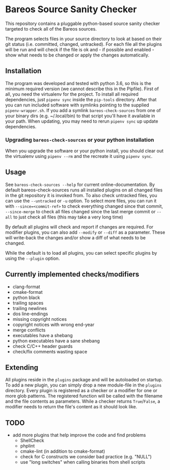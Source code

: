 # Bareos Source Sanity Checker

This repository contains a pluggable python-based source sanity checker targeted to check all of the Bareos sources.

The program selects files in your source directory to look at based on their git status (i.e. committed, changed, untracked). For each file all the plugins will be run and will check if the file is ok and - if possible and enabled - show what needs to be changed or apply the changes automatically.

## Installation
The program was developed and tested with python 3.6, so this is the minimum required version (we cannot describe this in the Pipfile).
First of all, you need the virtualenv for the project. To install all required dependencies, just `pipenv sync` inside the `pip-tools` directory.
After that you can run included software with symlinks pointing to the supplied `pipenv-wrapper.sh`. If you add a symlink `bareos-check-sources` from one of your binary dirs (e.g. ~/.local/bin) to that script you'll have it available in your path.
When updating, you may need to rerun `pipenv sync` up update dependencies.

### Upgrading `bareos-check-sources` or your python installation
When you upgrade the software or your python install, you should clear out the virtualenv using `pipenv --rm` and the recreate it using `pipenv sync`.

## Usage
See `bareos-check-sources --help` for current online-documentation.
By default bareos-check-sources runs all installed plugins on all changed files in the git repository it is invoked from. To also check untracked files, you can use the `--untracked` or `-u` option.
To select more files, you can run it with `--since=<commit-ref>` to check everything changed since that commit, `--since-merge` to check all files changed since the last merge commit or `--all` to just check all files (this may take a very long time)

By default all plugins will check and report if changes are required. For modifier plugins, you can also add `--modify` or `--diff` as a parameter. These will write-back the changes and/or show a diff of what needs to be changed.

While the default is to load all plugins, you can select specific plugins by using the `--plugin` option.

## Currently implemented checks/modifiers
* clang-format
* cmake-format
* python black
* trailing spaces
* trailing newlines
* dos line-endings
* missing copyright notices
* copyright notices with wrong end-year
* merge conflicts
* executables have a shebang
* python executables have a sane shebang
* check C/C++ header guards
* check/fix comments wasting space

## Extending
All plugins reside in the `plugins` package and will be autoloaded on startup. To add a new plugin, you can simply drop a new module-file in the `plugins` directory. Every plugin is registered as a checker or a modifier for one or more glob patterns. The registered function will be called with the filename and the file contents as parameters. While a checker returns `True`/`False`, a modifier needs to return the file's content as it should look like.

## TODO
* add more plugins that help improve the code and find problems
	* ShellCheck
	* phplint
	* cmake-lint (in addition to cmake-format)
	* check for C constructs we consider bad practice (e.g. "NULL")
	* use "long switches" when calling binaries from shell scripts
